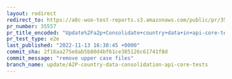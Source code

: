 ```yaml
---
layout: redirect
redirect_to: https://a8c-woo-test-reports.s3.amazonaws.com/public/pr/35557/e2e/index.html
pr_number: 35557
pr_title_encoded: "Update%2Fa2p+Consolidate+country+data+in+api-core-tests"
pr_test_type: e2e
last_published: "2022-11-13 16:38:45 +0000"
commit_sha: 2f16aa275e8ab5b80d4bf61ce385126c61741f8d
commit_message: "remove upper case files"
branch_name: update/A2P-country-data-consolidation-api-core-tests
---
```

